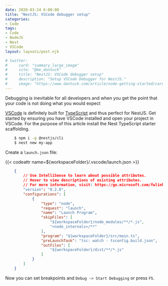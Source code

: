 ```yaml
---
date: 2020-03-24 6:00:00
title: "NestJS: VSCode debugger setup"
categories:
- Code
tags:
- Code
- NodeJS
- Nest
- VSCode
layout: layouts/post.njk

# twitter:
#     card: "summary_large_image"
#     site: "@me_dantuck"
#     title: "NestJS: VSCode debugger setup"
#     description: "Setup VSCode Debugger for NestJS."
#     image: "https://www.dantuck.com/article/node-getting-started/card.png"
---
```


Debugging is inevitable for all developers and when you get the point that your code is not doing what you would expect

[VSCode](https://code.visualstudio.com/) is definitely built for [TypeScript](https://www.typescriptlang.org/) and thus perfect for NestJS. Get started by ensuring you have VSCode installed and open your project in VSCode. For the purpose of this article install the Nest TypeScript starter scaffolding.
``` bash
    $ npm i -g @nestjs/cli
    $ nest new my-app
```
Create a `launch.json` file:

{{< codeattr name=${workspaceFolder}/.vscode/launch.json >}}
``` json
    {
        // Use IntelliSense to learn about possible attributes.
        // Hover to view descriptions of existing attributes.
        // For more information, visit: https://go.microsoft.com/fwlink/?linkid=830387
        "version": "0.2.0",
        "configurations": [
            {
                "type": "node",
                "request": "launch",
                "name": "Launch Program",
                "skipFiles": [
                    "${workspaceFolder}/node_modules/**/*.js",
                    "<node_internals>/**"
                ],
                "program": "${workspaceFolder}/src/main.ts",
                "preLaunchTask": "tsc: watch - tsconfig.build.json",
                "outFiles": [
                    "${workspaceFolder}/dist/**/*.js"
                ]
            }
        ]
    }
```
Now you can set breakpoints and `Debug -> Start Debugging` or press `F5`.